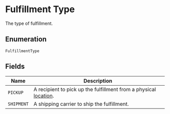 
# Fulfillment Type

The type of fulfillment.

## Enumeration

`FulfillmentType`

## Fields

| Name | Description |
|  --- | --- |
| `PICKUP` | A recipient to pick up the fulfillment from a physical [location](../../doc/models/location.md). |
| `SHIPMENT` | A shipping carrier to ship the fulfillment. |

